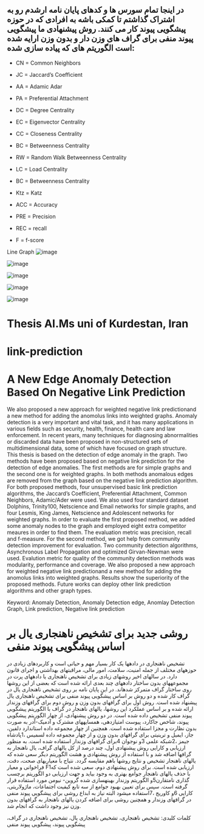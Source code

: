 ## در اینجا تمام سورس ها و کدهای پایان نامه ارشدم رو به اشتراک گذاشتم تا کمکی باشه به افرادی که در حوزه پیشگویی پیوند کار می کنند. روش پیشنهادی ما پیشگویی پیوند منفی برای گراف های وزن دار و بدون وزن ارایه شده است الگوریتم های که پیاده سازی شده:
* CN = Common Neighbors
* JC = Jaccard’s Coefficient
* AA = Adamic Adar
* PA = Preferential Attachment

* DC = Degree Centrality
* EC = Eigenvector Centrality
* CC = Closeness Centrality
* BC = Betweenness Centrality

* RW = Random Walk Betweenness Centrality
* LC = Load Centrality
* BC = Betweenness Centrality
* Ktz = Katz

* ACC = Accuracy
* PRE = Precision
* REC = recall
* F = f-score

Line Graph
![image](https://user-images.githubusercontent.com/42970068/233489911-98dcb422-5167-4f23-835d-41d884c2bcd7.png)

![image](https://user-images.githubusercontent.com/42970068/233490317-11c42520-6d26-4025-a762-81503bacd425.png)

![image](https://user-images.githubusercontent.com/42970068/233490376-8e671529-eb7d-4647-b7ea-28e144fe553b.png)

![image](https://user-images.githubusercontent.com/42970068/233490509-25fe27b0-32d2-483b-984d-0f8644ce4d88.png)

![image](https://user-images.githubusercontent.com/42970068/233490715-6d52aec1-ad5e-45cc-8cda-54fca2fe28ef.png)

# Thesis AI.Ms uni of Kurdestan, Iran
# link-prediction

# A New Edge Anomaly Detection Based On Negative Link Prediction
We also proposed a new approach for weighted negative link predictionand a new method for adding the anomolus links into weighted graphs.
Anomaly detection is a very important and vital task, and it has many applications in various
fields such as security, health, finance, health care and law enforcement. In recent years, many
techniques for diagnosing abnormalities or discarded data have been proposed in non-structured sets
of multidimensional data, some of which have focused on graph structure. This thesis is based on the
detection of edge anomaly in the graph. Two methods have been proposed based on negative link
prediction for the detection of edge anomalies. The first methods are for simple graphs and the second
one is for weighted graphs. In both methods anomalous edges are removed from the graph based on
the negative link prediction algorithm. For both proposed methods, four unsupervised basic link
prediction algorithms, the Jaccard’s Coefficient, Preferential Attachment, Common Neighbors,
Adamic/Ader were used. We also used four standard dataset Dolphins, Trinity100, Netscience and
Email networks for simple graphs, and four Lesmis, King James, Netscience and Adolescent networks
for weighted graphs. In order to evaluate the first proposed method, we added some anomaly nodes
to the graph and employed eight extra competitor meaures in order to find them. The evaluation metric
was precision, recall and f-measure. For the second method, we got help from community detection
improvement for evaluation. Two community detection algorithms, Asynchronous Label Propagation
and optimized Girvan-Newman were used. Evalution metric for quality of the community detection
methods was modularity, performance and coverage. We also proposed a new approach for weighted
negative link predictionand a new method for adding the anomolus links into weighted graphs.
Results show the superiority of the proposed methods. Future works can deploy other link prediction
algorithms and other graph types.

Keyword: Anomaly Detection, Anomaly Detection edge, Anomlay Detection Graph, Link prediction, Negative link prediction

# روشی جدید برای تشخیص ناهنجاری یال بر اساس پیشگویی پیوند منفی

تشخیص ناهنجاری در دادهها یک کار بسیار مهم و حیاتی است و کاربردهای زیادی در حوزههای مختلف از جمله امنیت، سلامت، امور
مالی، مراقبتهای بهداشتی و اجرای قانون دارد. در سالهای اخیر روشهای زیادی برای تشخیص ناهنجاری یا دادههای پرت در مجموعههای
بدون ساختار دادههای چند بعدی ارائه شده است که بعضی از این روشها روی ساختار گراف متمرکز شدهاند. در این پایان نامه بر روی
تشخیص ناهنجاری یال در گراف کار شده و دو روش بر اساس پیشگویی پیوند منفی برای تشخیص ناهنجاری یال پیشنهاد شده است. روش
اول برای گرافهای بدون وزن و روش دوم برای گرافهای وزندار ارائه شده و بر اساس عملکرد این روشها، یالهای ناهنجار در گراف با
الگوریتم پیشگویی پیوند منفی تشخیص داده شده است. در دو روش پیشنهادی، از چهار الگوریتم پیشگویی پیوند، شاخص جاکارد، پیوست
امتیازدهی، همسایههای مشترک و آدمیک-آدر به صورت بدون نظارت و مجزا استفاده شده است. همچنین از چهار مجموعه داده استاندارد
دلفین، جاز، ایمیل و ترینیتی برای گرافهای بدون وزن و از چهار مجموعه داده لسمیس ،1پادشاه جیمز ،2شبکه علمی 3و نوجوان 4برای
گرافهای وزندار استفاده شده است. به منظور ارزیابی و کارایی روش پیشنهادی اول، چند درصد از کل یالهای گراف، یال ناهنجار به
گرافها اضافه شد و با استفاده از روش پیشنهادی و هشت الگوریتم دیگر سعی شده که یالهای ناهنجار تشخیص و نتایج روشها باهم مقایسه
گردد. نتیاج با معیاریهای صحت، دقت، فراخوانی و معیار  F1ارزیابی شده است. برای روش پیشنهادی دوم، سعی شده است که با حذف
یالهای ناهنجار جوامع بهتری به وجود بیاید و جهت ارزیابی دو الگوریتم برچسب گذاری نامتقارن5و الگوریتم وزندار بهینهسازی شده گروین-
نیومن مورد استفاده قرار گرفته است. سپس برای تعیین بهبود جوامع از سه تابع کیفیت اجتماعات، ماژولاریتی، کارایی 6و کاوریج ،7استفاده
میشود البته نیاز به ابداع روشی برای پیشگویی پیوند منفی در گرافهای وزندار و همچنین روشی برای اضافه کردن یالهای ناهنجار به
گرافهای بدون وزن نیز وجود داشت که انجام شد.

کلمات کلیدی: تشخیص ناهنجاری، تشخیص ناهنجاری یال، تشخیص ناهنجاری در گراف، پیشگویی پیوند، پیشگویی پیوند منفی

